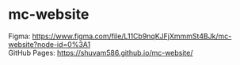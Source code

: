 # mc-website

Figma: https://www.figma.com/file/L11Cb9nqKJFjXmmmSt4BJk/mc-website?node-id=0%3A1   
GitHub Pages: https://shuvam586.github.io/mc-website/